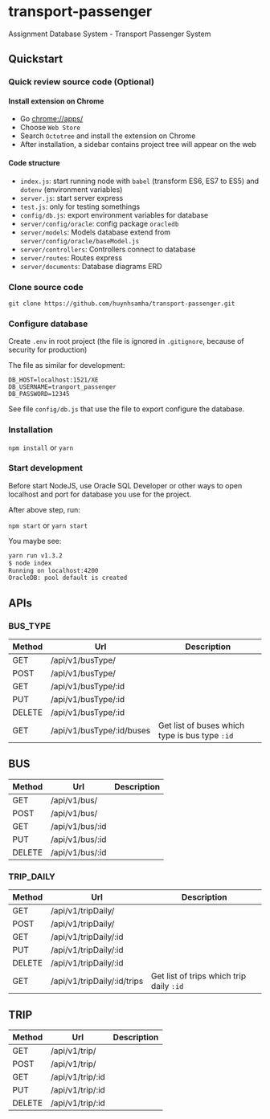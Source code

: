 # transport-passenger

Assignment Database System - Transport Passenger System

## Quickstart

### Quick review source code (Optional)
#### Install extension on Chrome
+ Go [chrome://apps/](chrome://apps/)
+ Choose `Web Store`
+ Search `Octotree` and install the extension on Chrome
+ After installation, a sidebar contains project tree will appear on the web

#### Code structure
+ `index.js`: start running node with `babel` (transform ES6, ES7 to ES5) and `dotenv` (environment variables)
+ `server.js`: start server express
+ `test.js`: only for testing somethings
+ `config/db.js`: export environment variables for database
+ `server/config/oracle`: config package `oracledb`
+ `server/models`: Models database extend from `server/config/oracle/baseModel.js`
+ `server/controllers`: Controllers connect to database
+ `server/routes`: Routes express
+ `server/documents`: Database diagrams ERD

### Clone source code
```
git clone https://github.com/huynhsamha/transport-passenger.git
```


### Configure database

Create `.env` in root project (the file is ignored in `.gitignore`, because of security for production)

The file as similar for development:

```base
DB_HOST=localhost:1521/XE
DB_USERNAME=tranport_passenger
DB_PASSWORD=12345
```

See file `config/db.js` that use the file to export configure the database.



### Installation

`npm install` or `yarn`


### Start development

Before start NodeJS, use Oracle SQL Developer or other ways to open localhost and port for database you use for the project.

After above step, run:

`npm start` or `yarn start`

You maybe see:

```bash
yarn run v1.3.2
$ node index
Running on localhost:4200
OracleDB: pool default is created
```


## APIs

### BUS_TYPE

| Method | Url | Description |
| ------ | --- | ----------- |
|GET|		/api/v1/busType/||
|POST|		/api/v1/busType/||
|GET|		/api/v1/busType/:id||
|PUT|		/api/v1/busType/:id||
|DELETE|	/api/v1/busType/:id||
|GET|		/api/v1/busType/:id/buses| Get list of buses which type is bus type `:id`|


## BUS

| Method | Url | Description |
| ------ | --- | ----------- |
|GET|		/api/v1/bus/||
|POST|		/api/v1/bus/||
|GET|		/api/v1/bus/:id||
|PUT|		/api/v1/bus/:id||
|DELETE|	/api/v1/bus/:id||


### TRIP_DAILY

| Method | Url | Description |
| ------ | --- | ----------- |
|GET|		/api/v1/tripDaily/||
|POST|		/api/v1/tripDaily/||
|GET|		/api/v1/tripDaily/:id||
|PUT|		/api/v1/tripDaily/:id||
|DELETE|	/api/v1/tripDaily/:id||
|GET|		/api/v1/tripDaily/:id/trips| Get list of trips which trip daily `:id`|


## TRIP

| Method | Url | Description |
| ------ | --- | ----------- |
|GET|		/api/v1/trip/||
|POST|		/api/v1/trip/||
|GET|		/api/v1/trip/:id||
|PUT|		/api/v1/trip/:id||
|DELETE|	/api/v1/trip/:id||

